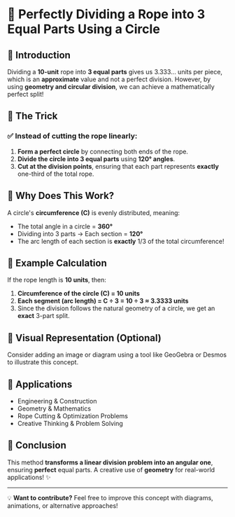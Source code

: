 # 📏 Perfectly Dividing a Rope into 3 Equal Parts Using a Circle

## 🎯 Introduction
Dividing a **10-unit** rope into **3 equal parts** gives us 3.333... units per piece, which is an **approximate** value and not a perfect division. However, by using **geometry and circular division**, we can achieve a mathematically perfect split!

## 🔄 The Trick
### ✅ Instead of cutting the rope linearly:
1. **Form a perfect circle** by connecting both ends of the rope.
2. **Divide the circle into 3 equal parts** using **120° angles**.
3. **Cut at the division points**, ensuring that each part represents **exactly** one-third of the total rope.

## 📐 Why Does This Work?
A circle's **circumference (C)** is evenly distributed, meaning:
- The total angle in a circle = **360°**
- Dividing into 3 parts → Each section = **120°**
- The arc length of each section is **exactly** 1/3 of the total circumference!

## 🔢 Example Calculation
If the rope length is **10 units**, then:
1. **Circumference of the circle (C) = 10 units**
2. **Each segment (arc length) = C ÷ 3 = 10 ÷ 3 ≈ 3.3333 units**
3. Since the division follows the natural geometry of a circle, we get an **exact** 3-part split.

## 🎨 Visual Representation (Optional)
Consider adding an image or diagram using a tool like GeoGebra or Desmos to illustrate this concept.

## 🚀 Applications
- Engineering & Construction
- Geometry & Mathematics
- Rope Cutting & Optimization Problems
- Creative Thinking & Problem Solving

## 📝 Conclusion
This method **transforms a linear division problem into an angular one**, ensuring **perfect** equal parts. A creative use of **geometry** for real-world applications! ✨

---
💡 **Want to contribute?** Feel free to improve this concept with diagrams, animations, or alternative approaches!
